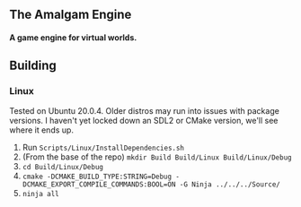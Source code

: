 ## The Amalgam Engine
#### A game engine for virtual worlds.

## Building
### Linux
Tested on Ubuntu 20.0.4. Older distros may run into issues with package versions. I haven't yet locked down an SDL2 or CMake version, we'll see where it ends up.

1. Run `Scripts/Linux/InstallDependencies.sh`
2. (From the base of the repo) `mkdir Build Build/Linux Build/Linux/Debug`
3. `cd Build/Linux/Debug`
4. `cmake -DCMAKE_BUILD_TYPE:STRING=Debug -DCMAKE_EXPORT_COMPILE_COMMANDS:BOOL=ON -G Ninja ../../../Source/`
5. `ninja all`
